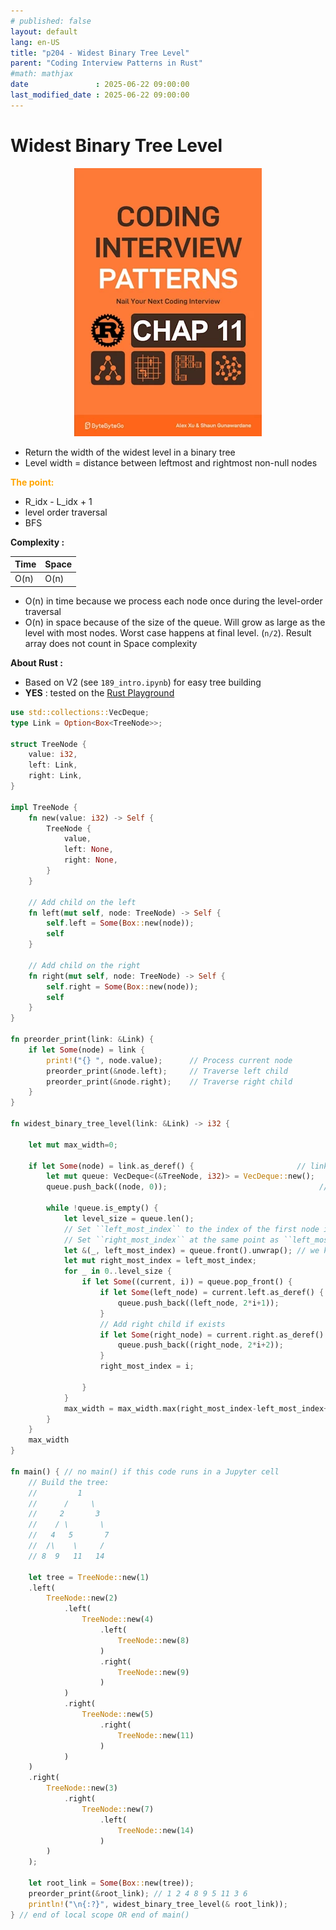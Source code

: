 ```yaml
---
# published: false
layout: default
lang: en-US
title: "p204 - Widest Binary Tree Level"
parent: "Coding Interview Patterns in Rust"
#math: mathjax
date               : 2025-06-22 09:00:00
last_modified_date : 2025-06-22 09:00:00
---
```


# Widest Binary Tree Level

<div align="center">
<img src="../assets/chap_11.webp" alt="" width="300" loading="lazy"/>
</div>

* Return the width of the widest level in a binary tree
* Level width = distance between leftmost and rightmost non-null nodes

<span style="color:orange"><b>The point:</b></span>

* R_idx - L_idx + 1
* level order traversal
* BFS



**Complexity :**

| Time        | Space |
|-------------|-------|
| O(n)        | O(n)  |

* O(n) in time because we process each node once during the level-order traversal
* O(n) in space because of the size of the queue. Will grow as large as the level with most nodes. Worst case happens at final level. (``n/2``). Result array does not count in Space complexity 

**About Rust :**
* Based on V2 (see ``189_intro.ipynb``) for easy tree building
* **YES** : tested on the [Rust Playground](https://play.rust-lang.org/)





<!-- <span style="color:red"><b>TODO : </b></span> 
* Rust : come back on `.as_mut()`, `.as_deref()`         -->


<!-- * <span style="color:lime"><b>Preferred solution?</b></span>      -->



```rust
use std::collections::VecDeque;
type Link = Option<Box<TreeNode>>;

struct TreeNode {
    value: i32,
    left: Link,
    right: Link,
}

impl TreeNode {
    fn new(value: i32) -> Self {
        TreeNode {
            value,
            left: None,
            right: None,
        }
    }

    // Add child on the left
    fn left(mut self, node: TreeNode) -> Self {
        self.left = Some(Box::new(node));
        self
    }

    // Add child on the right
    fn right(mut self, node: TreeNode) -> Self {
        self.right = Some(Box::new(node));
        self
    }
}

fn preorder_print(link: &Link) {
    if let Some(node) = link {
        print!("{} ", node.value);      // Process current node
        preorder_print(&node.left);     // Traverse left child
        preorder_print(&node.right);    // Traverse right child
    }
}

fn widest_binary_tree_level(link: &Link) -> i32 {

    let mut max_width=0;

    if let Some(node) = link.as_deref() {                       // link is an &Option<Box<TreeNode>> and link.as_deref() returns an Option<&TreeNode>
        let mut queue: VecDeque<(&TreeNode, i32)> = VecDeque::new();   // store TreeNode, not Link
        queue.push_back((node, 0));                                  // node is a &TreeNode which can be pushed

        while !queue.is_empty() {
            let level_size = queue.len();
            // Set ``left_most_index`` to the index of the first node in this level 
            // Set ``right_most_index`` at the same point as ``left_most_index`` and update is as we traverse the level
            let &(_, left_most_index) = queue.front().unwrap(); // we know queue in NOT empty 
            let mut right_most_index = left_most_index;
            for _ in 0..level_size {
                if let Some((current, i)) = queue.pop_front() {
                    if let Some(left_node) = current.left.as_deref() {
                        queue.push_back((left_node, 2*i+1));
                    }
                    // Add right child if exists
                    if let Some(right_node) = current.right.as_deref() {
                        queue.push_back((right_node, 2*i+2));
                    }
                    right_most_index = i;
                    
                }
            }
            max_width = max_width.max(right_most_index-left_most_index+1)
        }
    }
    max_width
}

fn main() { // no main() if this code runs in a Jupyter cell 
    // Build the tree:
    //         1
    //      /     \
    //     2       3
    //    / \       \ 
    //   4   5       7 
    //  /\    \     /
    // 8  9   11   14
   
    let tree = TreeNode::new(1)
    .left(
        TreeNode::new(2)
            .left(
                TreeNode::new(4)
                    .left(
                        TreeNode::new(8)
                    )   
                    .right(
                        TreeNode::new(9)
                    )  
            )
            .right(
                TreeNode::new(5)
                    .right(
                        TreeNode::new(11)
                    ) 
            )
    )
    .right(
        TreeNode::new(3)
            .right(
                TreeNode::new(7)
                    .left(
                        TreeNode::new(14)
                    )
        )           
    );

    let root_link = Some(Box::new(tree));
    preorder_print(&root_link); // 1 2 4 8 9 5 11 3 6  
    println!("\n{:?}", widest_binary_tree_level(& root_link)); 
} // end of local scope OR end of main()
```
